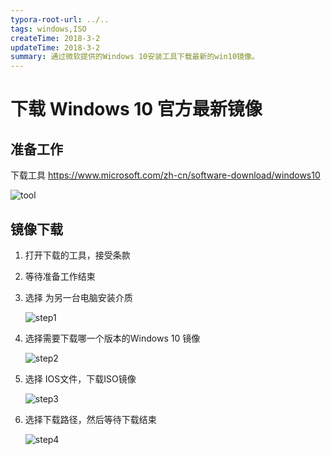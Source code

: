 ```yaml
---
typora-root-url: ../..
tags: windows,ISO
createTime: 2018-3-2
updateTime: 2018-3-2
summary: 通过微软提供的Windows 10安装工具下载最新的win10镜像。
---
```


# 下载 Windows 10 官方最新镜像

## 准备工作

下载工具 https://www.microsoft.com/zh-cn/software-download/windows10

![tool](/images/os/windows/2/tool.png)

## 镜像下载

1. 打开下载的工具，接受条款

2. 等待准备工作结束

3. 选择 为另一台电脑安装介质

   ![step1](/images/os/windows/2/step1.png)

4. 选择需要下载哪一个版本的Windows 10 镜像

   ![step2](/images/os/windows/2/step2.png)

5. 选择 IOS文件，下载ISO镜像

   ![step3](/images/os/windows/2/step3.png)

6. 选择下载路径，然后等待下载结束

   ![step4](/images/os/windows/2/step4.png)